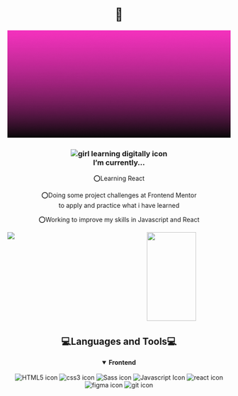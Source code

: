 <h1 align="center">👋 </h1>
<div align="center">
  <img src="header.gif"
</div>

<h3 align="center"><img src="https://img.icons8.com/external-smashingstocks-flat-smashing-stocks/48/null/external-digital-learning-elearning-smashingstocks-flat-smashing-stocks-9.png" alt="girl learning digitally icon"/> <br>I’m currently...</h3>
<div align="center">
  
⭕Learning React 
  <br>

⭕Doing some project challenges at Frontend Mentor <br>
  to apply and practice what i have learned
  
⭕Working to improve my skills in Javascript and React
</div>

<div align="center">
<img align="left" width="47%" src="https://github-readme-stats.vercel.app/api?username=Jlovellealfeche&show_icons=true&theme=radical"/>
<img width="47%" height="200px" src="https://github-readme-stats.vercel.app/api/top-langs/?username=Jlovellealfeche&layout=compact"/>
</div>

<h2>💻Languages and Tools💻</h2>
<div align="center">
<details open>
<summary><b> Frontend</b></summary>
<br>
<img src="https://img.icons8.com/color/48/null/html-5--v1.png" alt="HTML5 icon"/>
<img src="https://img.icons8.com/color/48/null/css3.png" alt="css3 icon"/>
<img src="https://img.icons8.com/color/48/null/sass.png" alt="Sass icon"/>
<img src="https://img.icons8.com/color/48/null/javascript--v1.png" alt="Javascript Icon"/>
<img src="https://img.icons8.com/color/48/null/react-native.png" alt="react icon"/>
 
 <br>
  <img src="https://img.icons8.com/color/48/null/figma--v1.png" alt="figma icon"/>
  <img src="https://img.icons8.com/color/48/null/git.png" alt="git icon"/>
  
  

  

</details>
</div>




<!---
Jlovellealfeche/Jlovellealfeche is a ✨ special ✨ repository because its `README.md` (this file) appears on your GitHub profile.
--->
